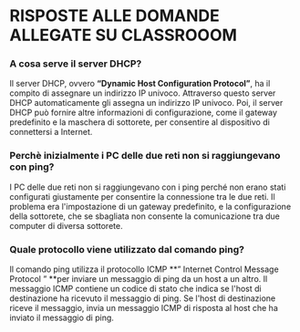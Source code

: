 # RISPOSTE ALLE DOMANDE ALLEGATE SU CLASSROOOM

### A cosa serve il server DHCP?

Il server DHCP, ovvero **“Dynamic Host Configuration Protocol”**, ha il compito di assegnare un indirizzo IP univoco. Attraverso questo server DHCP automaticamente gli assegna un indirizzo IP univoco. Poi, il server DHCP può fornire altre informazioni di configurazione, come il gateway predefinito e la maschera di sottorete, per consentire al dispositivo di connettersi a Internet.

### Perchè inizialmente i PC delle due reti non si raggiungevano con ping?

I PC delle due reti non si raggiungevano con i ping perché non erano stati configurati giustamente per consentire la connessione tra le due reti. Il problema era l'impostazione di un gateway predefinito, e la configurazione della sottorete, che se sbagliata non consente la comunicazione tra due computer di diversa sottorete.

### Quale protocollo viene utilizzato dal comando ping?

Il comando ping utilizza il protocollo ICMP **” Internet Control Message Protocol ” **per inviare un messaggio di ping da un host a un altro. Il messaggio ICMP contiene un codice di stato che indica se l'host di destinazione ha ricevuto il messaggio di ping. Se l'host di destinazione riceve il messaggio, invia un messaggio ICMP di risposta al host che ha inviato il messaggio di ping.

